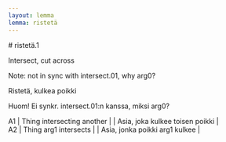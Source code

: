 ```yaml
---
layout: lemma
lemma: ristetä
---
```


<div class="sense">
# <span class="sensename">ristetä.1</span>

<span class="description">Intersect, cut across</span>

Note: not in sync with intersect.01, why arg0?

<span class="description">Ristetä, kulkea poikki</span>

Huom! Ei synkr. intersect.01:n kanssa, miksi arg0?

A1 | Thing intersecting another |   | Asia, joka kulkee toisen poikki |  
A2 | Thing arg1 intersects |   | Asia, jonka poikki arg1 kulkee |  

</div>


